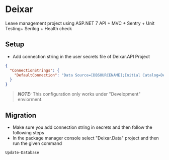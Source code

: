 # Deixar

Leave management project using ASP.NET 7 API + MVC + Sentry + Unit Testing+ Serilog + Health check

## Setup

- Add connection string in the user secrets file of Deixar.API Project

```json
{
  "ConnectionStrings": {
    "DefaultConnection": "Data Source=[DBSOURCENAME];Initial Catalog=DeixarDB;Persist Security Info=True;User ID=[YOURUSERID];Password=[******];TrustServerCertificate=True"
  }
}
```

> **_NOTE:_** This configuration only works under "Development" enviorment.

## Migration

- Make sure you add connection string in secrets and then follow the following steps
- In the package manager console select "Deixar.Data" project and then run the given command

```bash
Update-Database
```
